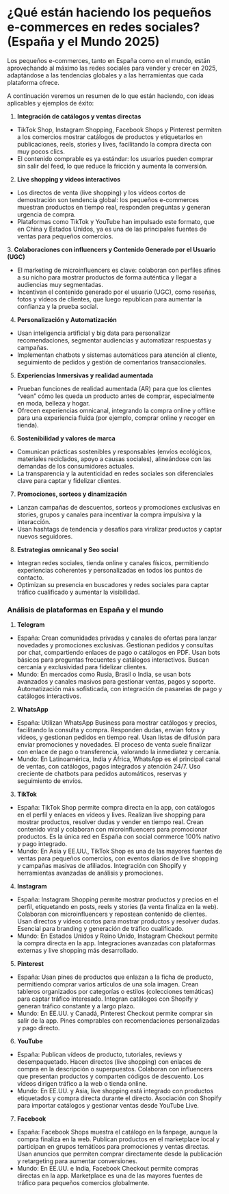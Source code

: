 # ¿Qué están haciendo los pequeños e-commerces en redes sociales? (España y el Mundo 2025)

Los pequeños e-commerces, tanto en España como en el mundo, están aprovechando al máximo las redes sociales para vender y crecer en 2025, adaptándose a las tendencias globales y a las herramientas que cada plataforma ofrece.&#x20;

A continuación veremos un resumen de lo que están haciendo, con ideas aplicables y ejemplos de éxito:

1. **Integración de catálogos y ventas directas**&#x20;

* TikTok Shop, Instagram Shopping, Facebook Shops y Pinterest permiten a los comercios mostrar catálogos de productos y etiquetarlos en publicaciones, reels, stories y lives, facilitando la compra directa con muy pocos clics.
* El contenido comprable es ya estándar: los usuarios pueden comprar sin salir del feed, lo que reduce la fricción y aumenta la conversión.

2. **Live shopping y videos interactivos**

* Los directos de venta (live shopping) y los vídeos cortos de demostración son tendencia global: los pequeños e-commerces muestran productos en tiempo real, responden preguntas y generan urgencia de compra.
* Plataformas como TikTok y YouTube han impulsado este formato, que en China y Estados Unidos, ya es una de las principales fuentes de ventas para pequeños comercios.

3\. **Colaboraciones con influencers y Contenido Generado por el Usuario (UGC)**

* El marketing de microinfluencers es clave: colaboran con perfiles afines a su nicho para mostrar productos de forma auténtica y llegar a audiencias muy segmentadas.
* Incentivan el contenido generado por el usuario (UGC), como reseñas, fotos y vídeos de clientes, que luego republican para aumentar la confianza y la prueba social.

4. **Personalización y Automatización**

* Usan inteligencia artificial y big data para personalizar recomendaciones, segmentar audiencias y automatizar respuestas y campañas.
* Implementan chatbots y sistemas automáticos para atención al cliente, seguimiento de pedidos y gestión de comentarios transaccionales.

5. &#x20;**Experiencias Inmersivas y realidad aumentada**

* Prueban funciones de realidad aumentada (AR) para que los clientes “vean” cómo les queda un producto antes de comprar, especialmente en moda, belleza y hogar.
* Ofrecen experiencias omnicanal, integrando la compra online y offline para una experiencia fluida (por ejemplo, comprar online y recoger en tienda).

6. &#x20;**Sostenibilidad y valores de marca**&#x20;

* Comunican prácticas sostenibles y responsables (envíos ecológicos, materiales reciclados, apoyo a causas sociales), alineándose con las demandas de los consumidores actuales.
* La transparencia y la autenticidad en redes sociales son diferenciales clave para captar y fidelizar clientes.

7. &#x20;**Promociones, sorteos y dinamización**&#x20;

* Lanzan campañas de descuentos, sorteos y promociones exclusivas en stories, grupos y canales para incentivar la compra impulsiva y la interacción.
* Usan hashtags de tendencia y desafíos para viralizar productos y captar nuevos seguidores.

8. **Estrategias omnicanal y Seo social**

* Integran redes sociales, tienda online y canales físicos, permitiendo experiencias coherentes y personalizadas en todos los puntos de contacto.
* Optimizan su presencia en buscadores y redes sociales para captar tráfico cualificado y aumentar la visibilidad.

### Análisis de plataformas en  España y el mundo

1. **Telegram**

* España: Crean comunidades privadas y canales de ofertas para lanzar novedades y promociones exclusivas. Gestionan pedidos y consultas por chat, compartiendo enlaces de pago o catálogos en PDF. Usan bots básicos para preguntas frecuentes y catálogos interactivos. Buscan cercanía y exclusividad para fidelizar clientes.
* Mundo: En mercados como Rusia, Brasil o India, se usan bots avanzados y canales masivos para gestionar ventas, pagos y soporte. Automatización más sofisticada, con integración de pasarelas de pago y catálogos interactivos.

2. **WhatsApp**

* España: Utilizan WhatsApp Business para mostrar catálogos y precios, facilitando la consulta y compra. Responden dudas, envían fotos y vídeos, y gestionan pedidos en tiempo real. Usan listas de difusión para enviar promociones y novedades. El proceso de venta suele finalizar con enlace de pago o transferencia, valorando la inmediatez y cercanía.
* Mundo: En Latinoamérica, India y África, WhatsApp es el principal canal de ventas, con catálogos, pagos integrados y atención 24/7. Uso creciente de chatbots para pedidos automáticos, reservas y seguimiento de envíos.

3. **TikTok**

* España: TikTok Shop permite compra directa en la app, con catálogos en el perfil y enlaces en vídeos y lives. Realizan live shopping para mostrar productos, resolver dudas y vender en tiempo real. Crean contenido viral y colaboran con microinfluencers para promocionar productos. Es la única red en España con social commerce 100% nativo y pago integrado.
* Mundo: En Asia y EE.UU., TikTok Shop es una de las mayores fuentes de ventas para pequeños comercios, con eventos diarios de live shopping y campañas masivas de afiliados. Integración con Shopify y herramientas avanzadas de análisis y promociones.

4. **Instagram**

* España: Instagram Shopping permite mostrar productos y precios en el perfil, etiquetando en posts, reels y stories (la venta finaliza en la web). Colaboran con microinfluencers y repostean contenido de clientes. Usan directos y vídeos cortos para mostrar productos y resolver dudas. Esencial para branding y generación de tráfico cualificado.
* Mundo: En Estados Unidos y Reino Unido, Instagram Checkout permite la compra directa en la app. Integraciones avanzadas con plataformas externas y live shopping más desarrollado.

5. **Pinterest**

* España: Usan pines de productos que enlazan a la ficha de producto, permitiendo comprar varios artículos de una sola imagen. Crean tableros organizados por categorías o estilos (colecciones temáticas) para captar tráfico interesado. Integran catálogos con Shopify y generan tráfico constante y a largo plazo.
* Mundo: En EE.UU. y Canadá, Pinterest Checkout permite comprar sin salir de la app. Pines comprables con recomendaciones personalizadas y pago directo.

6. **YouTube**

* España: Publican vídeos de producto, tutoriales, reviews y desempaquetado. Hacen directos (live shopping) con enlaces de compra en la descripción o superpuestos. Colaboran con influencers que presentan productos y comparten códigos de descuento. Los vídeos dirigen tráfico a la web o tienda online.
* Mundo: En EE.UU. y Asia, live shopping está integrado con productos etiquetados y compra directa durante el directo. Asociación con Shopify para importar catálogos y gestionar ventas desde YouTube Live.

7. **Facebook**

* España: Facebook Shops muestra el catálogo en la fanpage, aunque la compra finaliza en la web. Publican productos en el marketplace local y participan en grupos temáticos para promociones y ventas directas. Usan anuncios que permiten comprar directamente desde la publicación y retargeting para aumentar conversiones.
* Mundo: En EE.UU. e India, Facebook Checkout permite compras directas en la app. Marketplace es una de las mayores fuentes de tráfico para pequeños comercios globalmente.
